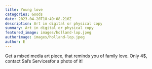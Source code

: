 ```yaml
---
title: Young love
categories: Goods
date: 2023-04-20T18:49:08.210Z
description: Art in digital or physical copy
summary: Art in digital or physical copy
featured_image: images/holland-lop.jpeg
authorimage: images/holland-lop.jpeg
author: E
---
```

Get a mixed media art piece, that reminds you of family love. Only 4$, contact Sal’s Servicesfor a photo of it!